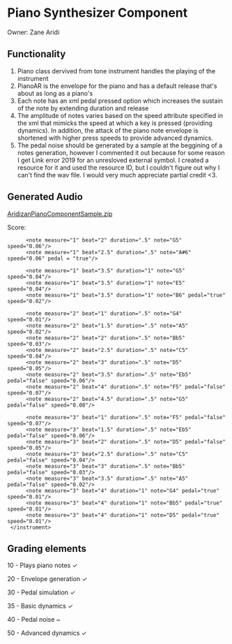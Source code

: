 # Piano Synthesizer Component

Owner: Zane Aridi

## Functionality

1. Piano class dervived from tone instrument handles the playing of the instrument
2. PianoAR is the envelope for the piano and has a default release that's about as long as a piano's
3. Each note has an xml pedal pressed option which increases the sustain of the note by extending duration and release
4. The amplitude of notes varies based on the speed attribute specified in the xml that mimicks the speed at which a key is pressed (providing dynamics). In addition, the attack of the piano note envelope is shortened with higher press speeds to provide advanced dynamics.
5. The pedal noise should be generated by a sample at the beggining of a notes generation, however I commented it out because for some reason I get Link error 2019 for an unresloved external symbol. I created a resource for it and used the resource ID, but I couldn't figure out why I can't find the wav file. I would very much appreciate partial credit <3.

## Generated Audio
[AridizanPianoComponentSample.zip](https://github.com/townsonr/CSE471-Project1-website/files/9945056/AridizanPianoComponentSample.zip)

Score:
<score bpm="60" beatspermeasure="4">
     <instrument instrument="Piano" send0="1.0" send1="0.0" send2="0.0" send3="0.0" send4="0.0">
          <note measure="1" beat="1" duration=".5" note="G5" speed=".02"/>
          <note measure="1" beat="1.5" duration=".5" note="E5" speed="0.04"/>

          <note measure="1" beat="2" duration=".5" note="G5" speed="0.06"/>
          <note measure="1" beat="2.5" duration=".5" note="A#6" speed="0.06" pedal = "true"/>

          <note measure="1" beat="3.5" duration="1" note="G5" speed="0.04"/>
          <note measure="1" beat="3.5" duration="1" note="E5" speed="0.04"/>
          <note measure="1" beat="3.5" duration="1" note="B6" pedal="true" speed="0.02"/>

          <note measure="2" beat="1" duration=".5" note="G4" speed="0.01"/>
          <note measure="2" beat="1.5" duration=".5" note="A5" speed="0.02"/>
          <note measure="2" beat="2" duration=".5" note="Bb5" speed="0.03"/>
          <note measure="2" beat="2.5" duration=".5" note="C5" speed="0.04"/>
          <note measure="2" beat="3" duration=".5" note="D5" speed="0.05"/>
          <note measure="2" beat="3.5" duration=".5" note="Eb5" pedal="false" speed="0.06"/>
          <note measure="2" beat="4" duration=".5" note="F5" pedal="false" speed="0.07"/>
          <note measure="2" beat="4.5" duration=".5" note="G5" pedal="false" speed="0.08"/>

          <note measure="3" beat="1" duration=".5" note="F5" pedal="false" speed="0.07"/>
          <note measure="3" beat="1.5" duration=".5" note="Eb5" pedal="false" speed="0.06"/>
          <note measure="3" beat="2" duration=".5" note="D5" pedal="false" speed="0.05"/>
          <note measure="3" beat="2.5" duration=".5" note="C5" pedal="false" speed="0.04"/>
          <note measure="3" beat="3" duration=".5" note="Bb5" pedal="false" speed="0.03"/>
          <note measure="3" beat="3.5" duration=".5" note="A5" pedal="false" speed="0.02"/>
          <note measure="3" beat="4" duration="1" note="G4" pedal="true" speed="0.01"/>
          <note measure="3" beat="4" duration="1" note="Bb5" pedal="true" speed="0.01"/>
          <note measure="3" beat="4" duration="1" note="D5" pedal="true" speed="0.01"/>
     </instrument>
</score>

## Grading elements

10 - Plays piano notes ✓

20 - Envelope generation ✓

30 - Pedal simulation ✓

35 - Basic dynamics ✓

40 - Pedal noise ~

50 - Advanced dynamics ✓
